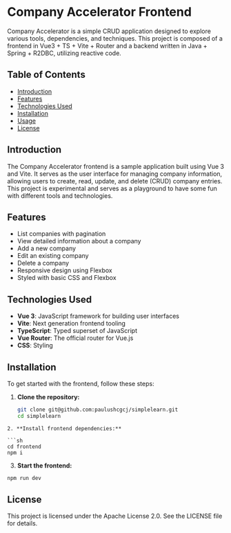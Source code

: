 # Company Accelerator Frontend

Company Accelerator is a simple CRUD application designed to explore various tools, dependencies, and techniques. This project is composed of a frontend in Vue3 + TS + Vite + Router and a backend written in Java + Spring + R2DBC, utilizing reactive code.

## Table of Contents

- [Introduction](#introduction)
- [Features](#features)
- [Technologies Used](#technologies-used)
- [Installation](#installation)
- [Usage](#usage)
- [License](#license)

## Introduction

The Company Accelerator frontend is a sample application built using Vue 3 and Vite. It serves as the user interface for managing company information, allowing users to create, read, update, and delete (CRUD) company entries. This project is experimental and serves as a playground to have some fun with different tools and technologies.

## Features

- List companies with pagination
- View detailed information about a company
- Add a new company
- Edit an existing company
- Delete a company
- Responsive design using Flexbox
- Styled with basic CSS and Flexbox

## Technologies Used

- **Vue 3**: JavaScript framework for building user interfaces
- **Vite**: Next generation frontend tooling
- **TypeScript**: Typed superset of JavaScript
- **Vue Router**: The official router for Vue.js
- **CSS**: Styling

## Installation

To get started with the frontend, follow these steps:

1. **Clone the repository:**

   ```sh
   git clone git@github.com:paulushcgcj/simplelearn.git
   cd simplelearn
  ```
2. **Install frontend dependencies:**

  ```sh
  cd frontend
  npm i
  ```

3. **Start the frontend:**

  ```sh
  npm run dev
  ```

## License

This project is licensed under the Apache License 2.0. See the LICENSE file for details.